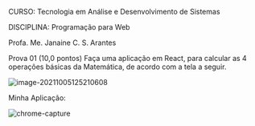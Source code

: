 CURSO: Tecnologia em Análise e Desenvolvimento de Sistemas 

DISCIPLINA: Programação para Web 

Profa. Me. Janaine C. S. Arantes 

Prova 01 (10,0 pontos) Faça uma aplicação em React, para calcular as 4 operações básicas da Matemática,  de acordo com a tela a seguir.

![image-20211005125210608](C:\Users\edu-m\AppData\Roaming\Typora\typora-user-images\image-20211005125210608.png)

Minha Aplicação:

![chrome-capture](C:\Users\edu-m\Downloads\chrome-capture.gif)

